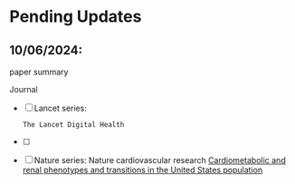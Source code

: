 # Pending Updates


## 10/06/2024:




paper summary


Journal

- [ ] Lancet series:

      The Lancet Digital Health
      
- [ ] 
 
- [ ] Nature series:
      Nature cardiovascular research
      [Cardiometabolic and renal phenotypes and transitions in the United States population](https://www.nature.com/articles/s44161-023-00391-y)


